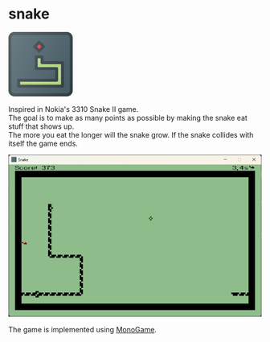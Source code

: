 # snake

<img src=src/SnakeGame/Icon.bmp width=128></img>

Inspired in Nokia's 3310 Snake II game.  
The goal is to make as many points as possible by making the snake eat stuff that shows up.  
The more you eat the longer will the snake grow. If the snake collides with itself the game ends. 

![snake](snake.png)

The game is implemented using [MonoGame](https://monogame.net/).
